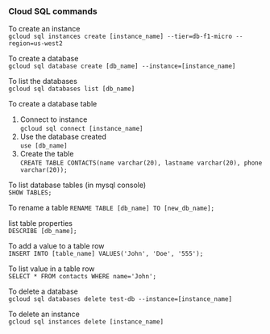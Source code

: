 ### Cloud SQL commands

To create an instance  
`gcloud sql instances create [instance_name] --tier=db-f1-micro --region=us-west2`    

To create a database  
`gcloud sql database create [db_name] --instance=[instance_name]` 

To list the databases  
`gcloud sql databases list [db_name]`  

To create a database table  
1. Connect to instance  
`gcloud sql connect [instance_name]`
2. Use the database created  
`use [db_name]` 
3. Create the table  
`CREATE TABLE CONTACTS(name varchar(20), lastname varchar(20), phone varchar(20));`  

To list database tables (in mysql console)  
`SHOW TABLES;`  

To rename a table
`RENAME TABLE [db_name] TO [new_db_name];`  

list table properties  
`DESCRIBE [db_name];`

To add a value to a table row  
`INSERT INTO [table_name] VALUES('John', 'Doe', '555');`

To list value in a table row  
`SELECT * FROM contacts WHERE name='John';` 

To delete a database  
`gcloud sql databases delete test-db --instance=[instance_name]`

To delete an instance  
`gcloud sql instances delete [instance_name]`
